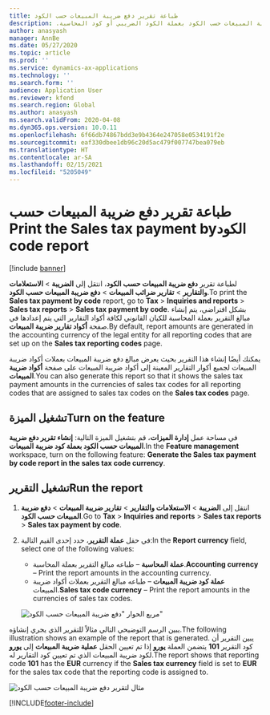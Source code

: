 ```yaml
---
title: طباعة تقرير دفع ضريبة المبيعات حسب الكود‬‏‫
description: يوفر هذا الموضوع معلومات حول الإعدادات والإجراءات المطلوبة لطباعة تقرير دفع ضريبة المبيعات حسب الكود‬‏‫ بعملة الكود الضريبي أو كود المحاسبة.
author: anasyash
manager: AnnBe
ms.date: 05/27/2020
ms.topic: article
ms.prod: ''
ms.service: dynamics-ax-applications
ms.technology: ''
ms.search.form: ''
audience: Application User
ms.reviewer: kfend
ms.search.region: Global
ms.author: anasyash
ms.search.validFrom: 2020-04-08
ms.dyn365.ops.version: 10.0.11
ms.openlocfilehash: 6f66db74867bdd3e9b4364e247058e0534191f2e
ms.sourcegitcommit: eaf330dbee1db96c20d5ac479f007747bea079eb
ms.translationtype: HT
ms.contentlocale: ar-SA
ms.lasthandoff: 02/15/2021
ms.locfileid: "5205049"
---
```

# <a name="print-the-sales-tax-payment-by-code-report"></a><span data-ttu-id="92bab-103">طباعة تقرير دفع ضريبة المبيعات حسب الكود‬‏‫</span><span class="sxs-lookup"><span data-stu-id="92bab-103">Print the Sales tax payment by code report</span></span> 

[!include [banner](../includes/banner.md)]

<span data-ttu-id="92bab-104">لطباعة تقرير **دفع ضريبة المبيعات حسب الكود**، انتقل إلى **الضريبة** \> **الاستعلامات والتقارير** \> **تقارير ضرائب المبيعات** \> **دفع ضريبة المبيعات حسب الكود**.</span><span class="sxs-lookup"><span data-stu-id="92bab-104">To print the **Sales tax payment by code** report, go to **Tax** \> **Inquiries and reports** \> **Sales tax reports** \> **Sales tax payment by code**.</span></span> <span data-ttu-id="92bab-105">بشكل افتراضي، يتم إنشاء مبالغ التقرير بعملة المحاسبة للكيان القانوني لكافة أكواد التقارير التي يتم إعدادها في صفحة **أكواد تقارير ضريبة المبيعات**.</span><span class="sxs-lookup"><span data-stu-id="92bab-105">By default, report amounts are generated in the accounting currency of the legal entity for all reporting codes that are set up on the **Sales tax reporting codes** page.</span></span>

<span data-ttu-id="92bab-106">يمكنك أيضًا إنشاء هذا التقرير بحيث يعرض مبالغ دفع ضريبة المبيعات بعملات أكواد ضريبة المبيعات لجميع أكوار التقارير المعينة إلى أكواد ضريبة المبيعات على صفحة **أكواد ضريبة المبيعات**.</span><span class="sxs-lookup"><span data-stu-id="92bab-106">You can also generate this report so that it shows the sales tax payment amounts in the currencies of sales tax codes for all reporting codes that are assigned to sales tax codes on the **Sales tax codes** page.</span></span>

## <a name="turn-on-the-feature"></a><span data-ttu-id="92bab-107">تشغيل الميزة</span><span class="sxs-lookup"><span data-stu-id="92bab-107">Turn on the feature</span></span>

<span data-ttu-id="92bab-108">في مساحة عمل **إدارة الميزات**، قم بتشغيل الميزة التالية: **إنشاء تقرير دفع ضريبة المبيعات حسب الكود بعملة كود ضريبة المبيعات**.</span><span class="sxs-lookup"><span data-stu-id="92bab-108">In the **Feature management** workspace, turn on the following feature: **Generate the Sales tax payment by code report in the sales tax code currency**.</span></span>

## <a name="run-the-report"></a><span data-ttu-id="92bab-109">تشغيل التقرير</span><span class="sxs-lookup"><span data-stu-id="92bab-109">Run the report</span></span>

1. <span data-ttu-id="92bab-110">انتقل إلى **الضريبة** \> **الاستعلامات والتقارير‬** \> **تقارير ضريبة المبيعات** \> **دفع ضريبة المبيعات حسب الكود**.</span><span class="sxs-lookup"><span data-stu-id="92bab-110">Go to **Tax** \> **Inquiries and reports** \> **Sales tax reports** \> **Sales tax payment by code**.</span></span>
2. <span data-ttu-id="92bab-111">في حقل **عملة التقرير**، حدد إحدى القيم التالية:</span><span class="sxs-lookup"><span data-stu-id="92bab-111">In the **Report currency** field, select one of the following values:</span></span>

    - <span data-ttu-id="92bab-112">**عملة المحاسبة** – طباعه مبالغ التقرير بعملة المحاسبة.</span><span class="sxs-lookup"><span data-stu-id="92bab-112">**Accounting currency** – Print the report amounts in the accounting currency.</span></span>
    - <span data-ttu-id="92bab-113">**عملة كود ضريبة المبيعات** – طباعه مبالغ التقرير بعملات أكواد ضريبة المبيعات.</span><span class="sxs-lookup"><span data-stu-id="92bab-113">**Sales tax code currency** – Print the report amounts in the currencies of sales tax codes.</span></span>

    ![مربع الحوار "دفع ضريبة المبيعات حسب الكود"](media/Sales-tax-payment-by-code.png)

<span data-ttu-id="92bab-115">يبين الرسم التوضيحي التالي مثالاً للتقرير الذي يجري إنشاؤه.</span><span class="sxs-lookup"><span data-stu-id="92bab-115">The following illustration shows an example of the report that is generated.</span></span> <span data-ttu-id="92bab-116">يبين التقرير أن كود التقرير **101** يتضمن العملة **يورو** إذا تم تعيين الحقل **عملية ضريبة المبيعات** إلى **يورو‏‎** لكود ضريبة المبيعات الذي تم تعيين كود التقارير له.</span><span class="sxs-lookup"><span data-stu-id="92bab-116">The report shows that reporting code **101** has the **EUR** currency if the **Sales tax currency** field is set to **EUR** for the sales tax code that the reporting code is assigned to.</span></span>

![مثال لتقرير دفع ضريبة المبيعات حسب الكود](media/Sales-tax-payment-by-code-2.png)


[!INCLUDE[footer-include](../../includes/footer-banner.md)]
